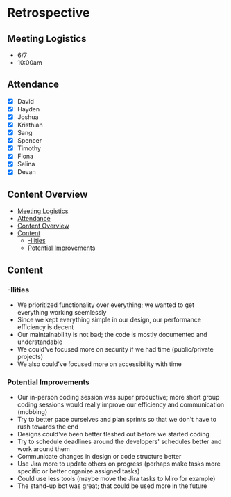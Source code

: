 # Retrospective

## Meeting Logistics
- 6/7
- 10:00am

## Attendance
- [x] David
- [x] Hayden
- [x] Joshua
- [x] Kristhian
- [x] Sang
- [x] Spencer
- [x] Timothy
- [x] Fiona
- [x] Selina
- [x] Devan

## Content Overview
- [Meeting Logistics](#meeting-logistics)
- [Attendance](#attendance)
- [Content Overview](#content-overview)
- [Content](#content)
  - [-Ilities](#ilities)
  - [Potential Improvements](#potential-improvements)

## Content

### -Ilities
- We prioritized functionality over everything; we wanted to get everything working seemlessly
- Since we kept everything simple in our design, our performance efficiency is decent
- Our maintainability is not bad; the code is mostly documented and understandable
- We could've focused more on security if we had time (public/private projects)
- We also could've focused more on accessibility with time

### Potential Improvements
- Our in-person coding session was super productive; more short group coding sessions would really improve our efficiency and communication (mobbing)
- Try to better pace ourselves and plan sprints so that we don't have to rush towards the end
- Designs could've been better fleshed out before we started coding
- Try to schedule deadlines around the developers' schedules better and work around them
- Communicate changes in design or code structure better
- Use Jira more to update others on progress (perhaps make tasks more specific or better organize assigned tasks)
- Could use less tools (maybe move the Jira tasks to Miro for example)
- The stand-up bot was great; that could be used more in the future
